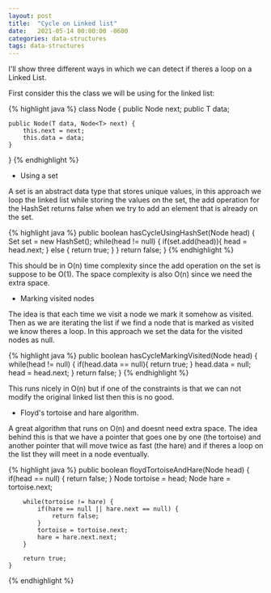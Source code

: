 ```yaml
---
layout: post
title:  "Cycle on Linked list"
date:   2021-05-14 00:00:00 -0600
categories: data-structures
tags: data-structures
---
```

I'll show three different ways in which we can detect if theres a loop on a Linked List.

First consider this the class we will be using for the linked list:

{% highlight java %}
class Node<T> {
    public Node next;
    public T data;

    public Node(T data, Node<T> next) {
        this.next = next;
        this.data = data;
    }
}
{% endhighlight %}

- Using a set

A set is an abstract data type that stores unique values, in this approach we loop the linked list while storing the values on the set, the add operation for the HashSet returns false when we try to add an element that is already on the set.

{% highlight java %}
    public boolean hasCycleUsingHashSet(Node<Integer> head) {
        Set<Node> set = new HashSet<Node>();
        while(head != null) {
            if(set.add(head)){
                head = head.next;
            } else {
                return true;
            }
        }
        return false;
    }
{% endhighlight %}

This should be in O(n) time complexity since the add operation on the set is suppose to be O(1).
The space complexity is also O(n) since we need the extra space.

- Marking visited nodes

The idea is that each time we visit a node we mark it somehow as visited. Then as we are iterating the list if we find a node that is marked as visited we know theres a loop. In this approach we set the data for the visited nodes as null.

{% highlight java %}
    public boolean hasCycleMarkingVisited(Node<Integer> head) {
        while(head != null) {
            if(head.data == null){
                return true;
            }
            head.data = null;
            head = head.next;
        }
        return false;
    }
{% endhighlight %}

This runs nicely in O(n) but if one of the constraints is that we can not modify the original linked list then this is no good.

- Floyd's tortoise and hare algorithm.

A great algorithm that runs on O(n) and doesnt need extra space.
The idea behind this is that we have a pointer that goes one by one (the tortoise) and another pointer that will move twice as fast (the hare) and if theres a loop on the list they will meet in a node eventually.

{% highlight java %}
    public boolean floydTortoiseAndHare(Node<Integer> head) {
        if(head == null) {
            return false;
        }
        Node<Integer> tortoise = head;
        Node<Integer> hare = tortoise.next;

        while(tortoise != hare) {
            if(hare == null || hare.next == null) {
                return false;
            }
            tortoise = tortoise.next;
            hare = hare.next.next;
        }

        return true;
    }
{% endhighlight %}
